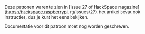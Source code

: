 <Note>

Deze patronen waren te zien in \[issue 27 of HackSpace magazine]\(https://hackspace.raspberrypi. rg/issues/27),
het artikel bevat ook instructies, dus je kunt het eens bekijken.

</Note>

<Warning>
Documentatie voor dit patroon moet nog worden geschreven.
</Warning>
